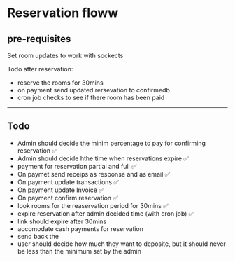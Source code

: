 # Reservation floww

## pre-requisites

Set room updates to work with sockects

Todo after reservation:

- reserve the rooms for 30mins
- on payment send updated rersevation to confirmedb
- cron job checks to see if there room has been paid

---

## Todo

- Admin should decide the minim percentage to pay for confirming reservation ✅
- Admin should decide hthe time when reservations expire ✅
- payment for reservation partial and full ✅
- On paymet send receips as response and as email ✅
- On payment update transactions ✅
- On payment update Invoice ✅
- On payment confirm reservation ✅
- look rooms for the reaservation period for 30mins ✅
- expire reservation after admin decided time (with cron job) ✅
- link should expire after 30mins
- accomodate cash payments for reservation
- send back the
- user should decide how much they want to deposite, but it should never be less than the minimum set by the admin
